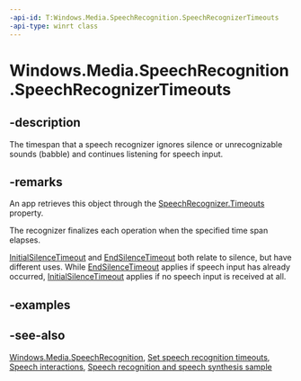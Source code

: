 ```yaml
---
-api-id: T:Windows.Media.SpeechRecognition.SpeechRecognizerTimeouts
-api-type: winrt class
---
```


<!-- Class syntax.
public class SpeechRecognizerTimeouts : Windows.Media.SpeechRecognition.ISpeechRecognizerTimeouts
-->

# Windows.Media.SpeechRecognition.SpeechRecognizerTimeouts

## -description
The timespan that a speech recognizer ignores silence or unrecognizable sounds (babble) and continues listening for speech input.

## -remarks
An app retrieves this object through the [SpeechRecognizer.Timeouts](speechrecognizer_timeouts.md) property.

The recognizer finalizes each operation when the specified time span elapses.

[InitialSilenceTimeout](speechrecognizertimeouts_initialsilencetimeout.md) and [EndSilenceTimeout](speechrecognizertimeouts_endsilencetimeout.md) both relate to silence, but have different uses. While [EndSilenceTimeout](speechrecognizertimeouts_endsilencetimeout.md) applies if speech input has already occurred, [InitialSilenceTimeout](speechrecognizertimeouts_initialsilencetimeout.md) applies if no speech input is received at all.

## -examples

## -see-also
[Windows.Media.SpeechRecognition](windows_media_speechrecognition.md), [Set speech recognition timeouts](https://docs.microsoft.com/windows/uwp/input-and-devices/set-speech-recognition-timeouts), [Speech interactions](https://docs.microsoft.com/windows/uwp/input-and-devices/speech-interactions), [Speech recognition and speech synthesis sample](https://github.com/Microsoft/Windows-universal-samples/tree/master/Samples/SpeechRecognitionAndSynthesis)
